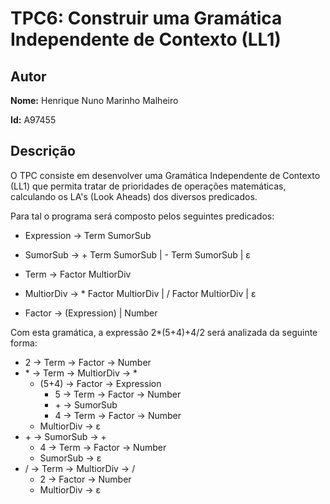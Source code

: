 # TPC6: Construir uma Gramática Independente de Contexto (LL1)

## Autor

**Nome:** Henrique Nuno Marinho Malheiro

**Id:** A97455

## Descrição

O TPC consiste em desenvolver uma Gramática Independente de Contexto (LL1) que permita tratar de prioridades de operações matemáticas, calculando os LA's (Look Aheads) dos diversos predicados.

Para tal o programa será composto pelos seguintes predicados:

- Expression -> Term SumorSub 

- SumorSub -> + Term SumorSub
            | - Term SumorSub
            | ε 

- Term -> Factor MultiorDiv

- MultiorDiv -> * Factor MultiorDiv 
              | / Factor MultiorDiv
              | ε

- Factor -> (Expression) | Number

Com esta gramática, a expressão 2*(5+4)+4/2 será analizada da seguinte forma:

- 2 -> Term -> Factor -> Number
- \* -> Term -> MultiorDiv -> *
    - (5+4) -> Factor -> Expression
        - 5 -> Term -> Factor -> Number
        - \+ -> SumorSub
        - 4 -> Term -> Factor -> Number
    - MultiorDiv -> ε
- \+ -> SumorSub -> +
    - 4 -> Term -> Factor -> Number
    - SumorSub -> ε
- / -> Term -> MultiorDiv -> /
    - 2 -> Factor -> Number 
    - MultiorDiv -> ε